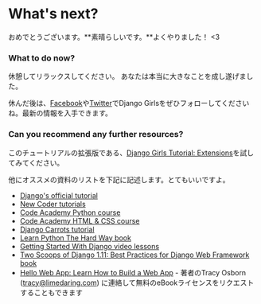 # What's next?

おめでとうございます。**素晴らしいです。**よくやりました！ <3

### What to do now?

休憩してリラックスしてください。 あなたは本当に大きなことを成し遂げました。

休んだ後は、[Facebook](http://facebook.com/djangogirls)や[Twitter](https://twitter.com/djangogirls)でDjango Girlsをぜひフォローしてくださいね。最新の情報を入手できます。

### Can you recommend any further resources?

このチュートリアルの拡張版である、[Django Girls Tutorial: Extensions](https://tutorial-extensions.djangogirls.org/)を試してみてください。

他にオススメの資料のリストを下記に記述します。とてもいいですよ。

- [Django's official tutorial](https://docs.djangoproject.com/en/2.0/intro/tutorial01/)
- [New Coder tutorials](http://newcoder.io/tutorials/)
- [Code Academy Python course](https://www.codecademy.com/en/tracks/python)
- [Code Academy HTML & CSS course](https://www.codecademy.com/tracks/web)
- [Django Carrots tutorial](https://github.com/ggcarrots/django-carrots)
- [Learn Python The Hard Way book](http://learnpythonthehardway.org/book/)
- [Getting Started With Django video lessons](http://www.gettingstartedwithdjango.com/)
- [Two Scoops of Django 1.11: Best Practices for Django Web Framework book](https://www.twoscoopspress.com/products/two-scoops-of-django-1-11)
- [Hello Web App: Learn How to Build a Web App](https://hellowebapp.com/) - 著者のTracy Osborn (<tracy@limedaring.com>) に連絡して無料のeBookライセンスをリクエストすることもできます